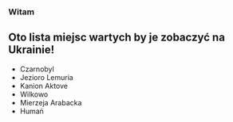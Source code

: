 

### Witam

## Oto lista miejsc wartych by je zobaczyć na Ukrainie!

- Czarnobyl
- Jezioro Lemuria
- Kanion Aktove
- Wilkowo
- Mierzeja Arabacka
- Humań

